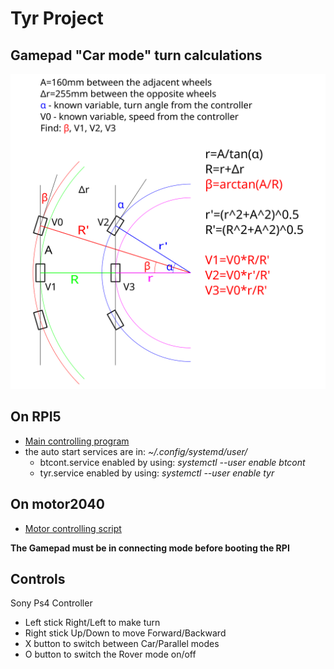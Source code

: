 # Tyr Project

## Gamepad "Car mode" turn calculations

![tyr_turn.png](tyr_turn.png)

## On RPI5

- [Main controlling program](tyr_controller.py)
- the auto start services are in: *~/.config/systemd/user/*
  - btcont.service enabled by using: *systemctl --user enable btcont*
  - tyr.service enabled by using: *systemctl --user enable tyr*

## On motor2040

- [Motor controlling script](code.py)

**The Gamepad must be in connecting mode before booting the RPI**

## Controls

Sony Ps4 Controller

- Left stick Right/Left to make turn
- Right stick Up/Down to move Forward/Backward
- X button to switch between Car/Parallel modes
- O button to switch the Rover mode on/off
